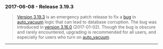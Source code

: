### 2017\-06\-08 \- Release 3\.19\.3


> [Version 3\.19\.3](releaselog/3_19_3.html) is an emergency patch release to fix a 
> [bug](https://sqlite.org/src/info/fda22108) in 
> [auto\_vacuum](pragma.html#pragma_auto_vacuum) logic that can lead to database corruption.
> The bug was introduced in [version 3\.16\.0](releaselog/3_16_0.html) 
> (2017\-01\-02\). Though the bug is obscure and rarely
> encountered, upgrading is recommended for all users, and
> especially for users who turn on [auto\_vacuum](pragma.html#pragma_auto_vacuum).



---

